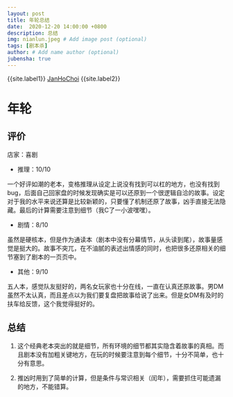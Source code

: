 ```yaml
---
layout: post
title: 年轮总结
date:  2020-12-20 14:00:00 +0800
description: 总结
img: nianlun.jpeg # Add image post (optional)
tags: [剧本杀]
author: # Add name author (optional)
jubensha: true
---
```


{{site.label1}} <a href="https://github.com/janhochoi/" target="\_blank">JanHoChoi</a> {{site.label2}}

# 年轮

## 评价

店家：喜剧

- 推理：10/10

一个好评如潮的老本，变格推理从设定上说没有找到可以杠的地方，也没有找到bug，后面自己回家盘的时候发现确实是可以还原到一个很逻辑自洽的故事。设定对于我的水平来说还算是比较新颖的，只要懂了机制还原了故事，凶手直接无法隐藏。最后的计算需要注意到细节（我C了一小波嘿嘿）。

- 剧情：8/10

虽然是硬核本，但是作为通读本（剧本中没有分幕情节，从头读到尾），故事量感觉是挺大的。故事不突兀，在不油腻的表述出情感的同时，也把很多还原相关的细节塞到了剧本的一页页中。

- 其他：9/10

五人本，感觉队友挺好的，两名女玩家也十分在线，一直在认真还原故事。男DM虽然不太认真，而且差点以为我们要复盘把故事给说了出来。但是女DM有及时的扶车给反馈，这个我觉得挺好的。

## 总结

1. 这个经典老本突出的就是细节，所有环境的细节都其实隐含着故事的真相。而且剧本没有加粗关键地方，在玩的时候要注意到每个细节，十分不简单，也十分有意思。

2. 推凶时用到了简单的计算，但是条件与常识相关（闰年），需要抓住可能遗漏的地方，不能错算。